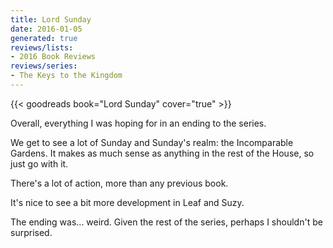 ```yaml
---
title: Lord Sunday
date: 2016-01-05
generated: true
reviews/lists:
- 2016 Book Reviews
reviews/series:
- The Keys to the Kingdom
---
```

{{< goodreads book="Lord Sunday" cover="true" >}}

Overall, everything I was hoping for in an ending to the series.  

We get to see a lot of Sunday and Sunday's realm: the Incomparable Gardens. It makes as much sense as anything in the rest of the House, so just go with it.  

<!--more-->

There's a lot of action, more than any previous book.  

It's nice to see a bit more development in Leaf and Suzy.  

The ending was... weird. Given the rest of the series, perhaps I shouldn't be surprised.


